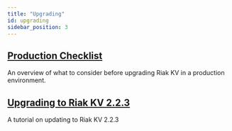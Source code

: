 ```yaml
---
title: "Upgrading"
id: upgrading
sidebar_position: 3
---
```


[upgrade checklist]: ./checklist.md

[upgrade version]: ./version.md

## [Production Checklist][upgrade checklist]

An overview of what to consider before upgrading Riak KV in a production environment.

## [Upgrading to Riak KV 2.2.3][upgrade version]

A tutorial on updating to Riak KV 2.2.3
